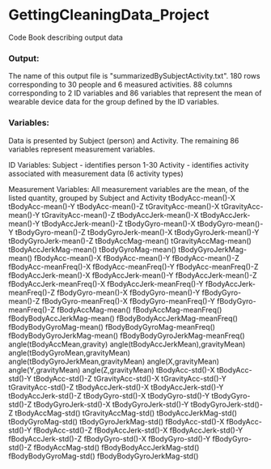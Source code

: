 # GettingCleaningData_Project
Code Book describing output data

### Output:
The name of this output file is "summarizedBySubjectActivity.txt". 
180 rows corresponding to 30 people and 6 measured activities.
88 columns corresponding to 2 ID variables and 86 variables that represent the mean of wearable device data for the group defined by the ID variables.

### Variables:
Data is presented by Subject (person) and Activity. The remaining 86 variables represent measurement variables. 

ID Variables:
Subject - identifies person 1-30
Activity - identifies activity associated with measurement data (6 activity types)

Measurement Variables: All measurement variables are the mean, of the listed quantity, grouped by Subject and Activity
tBodyAcc-mean()-X
tBodyAcc-mean()-Y
tBodyAcc-mean()-Z
tGravityAcc-mean()-X
tGravityAcc-mean()-Y
tGravityAcc-mean()-Z
tBodyAccJerk-mean()-X
tBodyAccJerk-mean()-Y
tBodyAccJerk-mean()-Z
tBodyGyro-mean()-X
tBodyGyro-mean()-Y
tBodyGyro-mean()-Z
tBodyGyroJerk-mean()-X
tBodyGyroJerk-mean()-Y
tBodyGyroJerk-mean()-Z
tBodyAccMag-mean()
tGravityAccMag-mean()
tBodyAccJerkMag-mean()
tBodyGyroMag-mean()
tBodyGyroJerkMag-mean()
fBodyAcc-mean()-X
fBodyAcc-mean()-Y
fBodyAcc-mean()-Z
fBodyAcc-meanFreq()-X
fBodyAcc-meanFreq()-Y
fBodyAcc-meanFreq()-Z
fBodyAccJerk-mean()-X
fBodyAccJerk-mean()-Y
fBodyAccJerk-mean()-Z
fBodyAccJerk-meanFreq()-X
fBodyAccJerk-meanFreq()-Y
fBodyAccJerk-meanFreq()-Z
fBodyGyro-mean()-X
fBodyGyro-mean()-Y
fBodyGyro-mean()-Z
fBodyGyro-meanFreq()-X
fBodyGyro-meanFreq()-Y
fBodyGyro-meanFreq()-Z
fBodyAccMag-mean()
fBodyAccMag-meanFreq()
fBodyBodyAccJerkMag-mean()
fBodyBodyAccJerkMag-meanFreq()
fBodyBodyGyroMag-mean()
fBodyBodyGyroMag-meanFreq()
fBodyBodyGyroJerkMag-mean()
fBodyBodyGyroJerkMag-meanFreq()
angle(tBodyAccMean,gravity)
angle(tBodyAccJerkMean),gravityMean)
angle(tBodyGyroMean,gravityMean)
angle(tBodyGyroJerkMean,gravityMean)
angle(X,gravityMean)
angle(Y,gravityMean)
angle(Z,gravityMean)
tBodyAcc-std()-X
tBodyAcc-std()-Y
tBodyAcc-std()-Z
tGravityAcc-std()-X
tGravityAcc-std()-Y
tGravityAcc-std()-Z
tBodyAccJerk-std()-X
tBodyAccJerk-std()-Y
tBodyAccJerk-std()-Z
tBodyGyro-std()-X
tBodyGyro-std()-Y
tBodyGyro-std()-Z
tBodyGyroJerk-std()-X
tBodyGyroJerk-std()-Y
tBodyGyroJerk-std()-Z
tBodyAccMag-std()
tGravityAccMag-std()
tBodyAccJerkMag-std()
tBodyGyroMag-std()
tBodyGyroJerkMag-std()
fBodyAcc-std()-X
fBodyAcc-std()-Y
fBodyAcc-std()-Z
fBodyAccJerk-std()-X
fBodyAccJerk-std()-Y
fBodyAccJerk-std()-Z
fBodyGyro-std()-X
fBodyGyro-std()-Y
fBodyGyro-std()-Z
fBodyAccMag-std()
fBodyBodyAccJerkMag-std()
fBodyBodyGyroMag-std()
fBodyBodyGyroJerkMag-std()
	